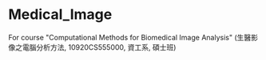 # Medical_Image
For course "Computational Methods for Biomedical Image Analysis" (生醫影像之電腦分析方法, 10920CS555000, 資工系, 碩士班)
